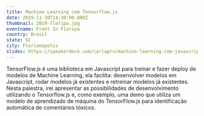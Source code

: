 ```yaml
---
title: Machine Learning com Tensorflow.js
date: 2019-11-30T14:30:00.000Z
thumbnail: 2019-floripa.jpg
eventname: Front In Floripa
country: Brasil
state: SC
city: Florianópolis
slides: https://speakerdeck.com/carlaprv/machine-learning-com-javascript-utilizando-tensorflow-dot-js
---
```

TensorFlow.js é uma biblioteca em Javascript para treinar e fazer deploy de modelos de Machine Learning, ela facilita: desenvolver modelos em Javascript, rodar modelos já existentes e retreinar modelos já existentes. Nesta palestra, irei apresentar as possibilidades de desenvolvimento utilizando o Tensorflow.js e, como exemplo, uma demo que utiliza um modelo de aprendizado de máquina do TensorFlow.js para identificação automática de comentários tóxicos.
